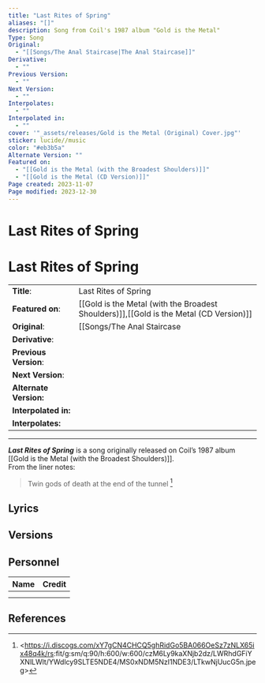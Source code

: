 ```yaml
---
title: "Last Rites of Spring"
aliases: "[]"
description: Song from Coil's 1987 album "Gold is the Metal"
Type: Song
Original:
  - "[[Songs/The Anal Staircase|The Anal Staircase]]"
Derivative:
  - ""
Previous Version:
  - ""
Next Version:
  - ""
Interpolates:
  - ""
Interpolated in:
  - ""
cover: '"_assets/releases/Gold is the Metal (Original) Cover.jpg"'
sticker: lucide//music
color: "#eb3b5a"
Alternate Version: ""
Featured on:
  - "[[Gold is the Metal (with the Broadest Shoulders)]]"
  - "[[Gold is the Metal (CD Version)]]"
Page created: 2023-11-07
Page modified: 2023-12-30
---
```


# Last Rites of Spring

# Last Rites of Spring

|  |  |
| --- | --- |
| __Title__: | Last Rites of Spring |
| __Featured on__: | [[Gold is the Metal (with the Broadest Shoulders)]],[[Gold is the Metal (CD Version)]] |
| __Original__: | [[Songs/The Anal Staircase|The Anal Staircase]] |
| __Derivative__: |  |
| __Previous Version__: |  |
| __Next Version__: |  |
| __Alternate Version:__ |  |
| __Interpolated in:__ |  |
| __Interpolates:__ |  |

---

*__Last Rites of Spring__* is a song originally released on Coil’s 1987 album [[Gold is the Metal (with the Broadest Shoulders)]].  
From the liner notes:

> Twin gods of death at the end of the tunnel [^1]

## Lyrics

## Versions

## Personnel

|Name|Credit|
|---|---|
|||
|||

## References

[^1]: <<https://i.discogs.com/xY7gCN4CHCQ5ghRidGo5BA066OeSz7zNLX65ix48q4k/rs>:fit/g:sm/q:90/h:600/w:600/czM6Ly9kaXNjb2dz/LWRhdGFiYXNlLWlt/YWdlcy9SLTE5NDE4/MS0xNDM5NzI1NDE3/LTkwNjUucG5n.jpeg>
